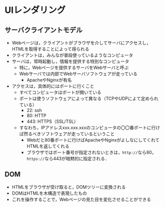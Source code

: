 # UIレンダリング
## サーバクライアントモデル
- Webページは，クライアントがブラウザを介してサーバにアクセスし，HTMLを取得することによって得られる
- クライアントは，みんなが普段使っているようなコンピュータ
- サーバは，常時起動し，情報を提供する特別なコンピュータ
  - 特に，Webページを提供するサーバをWebサーバと呼ぶ
  - Webサーバでは内部でWebサーバソフトウェアが走っている
    - ApacheやNginxが有名
- アクセスは，具体的にはポートに行くこと
  - すべてコンピュータはポートが開いている
  - ポートは使うソフトウェアによって異なる（TCPやUDPによて定められている）
    - 22: ssh
    - 80: HTTP
    - 443: HTTPS（SSL/TSL）
  - すなわち，IPアドレスxxx.xxx.xxxのコンピュータの〇〇番ポートに行けば然るべきソフトウェアが走っているということ
    - Webだと80番ポートに行けばApacheやNginxがよしなにしてくれてHTMLを返してくれる
    - ブラウザではポート番号が指定されないときは，`http://`なら80，`https://`なら443が暗黙的に指定される．
  
## DOM
- HTMLをブラウザが受け取ると，DOMツリーに変換される
- DOMはHTMLを木構造で表現したもの
- これを操作することで，Webページの見た目を変化させることができる